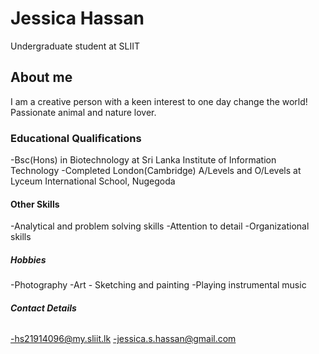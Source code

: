  # **Jessica Hassan**

Undergraduate student at SLIIT

## **About me**

I am a creative person with a keen interest to one day change the world! Passionate animal and nature lover.


### **Educational Qualifications**

-Bsc(Hons) in Biotechnology at Sri Lanka Institute of Information Technology
-Completed London(Cambridge) A/Levels and O/Levels at Lyceum International School, Nugegoda

#### **Other Skills**

-Analytical and problem solving skills
-Attention to detail
-Organizational skills

##### **Hobbies**

-Photography
-Art - Sketching and painting
-Playing instrumental music

###### **Contact Details**

-hs21914096@my.sliit.lk
-jessica.s.hassan@gmail.com
